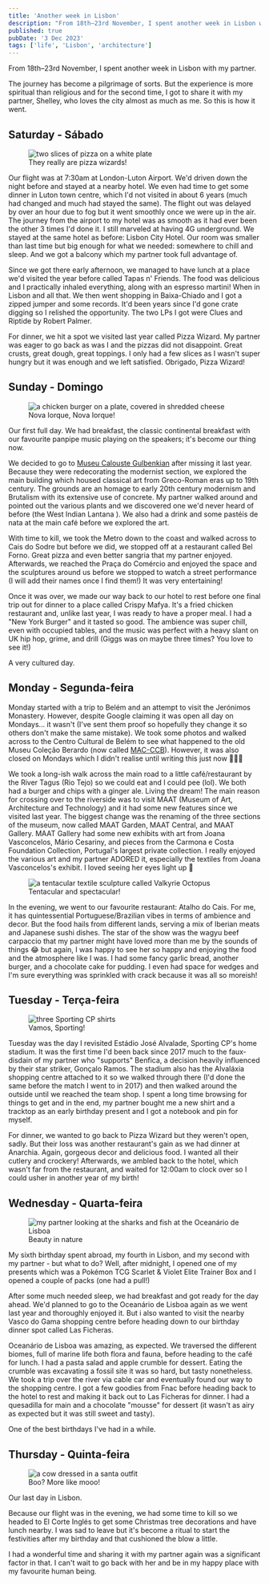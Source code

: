 ```yaml
---
title: 'Another week in Lisbon'
description: "From 18th–23rd November, I spent another week in Lisbon with my partner. Here's how it went."
published: true
pubDate: '3 Dec 2023'
tags: ['life', 'Lisbon', 'architecture']
---
```


From 18th–23rd November, I spent another week in Lisbon with my partner.

The journey has become a pilgrimage of sorts. But the experience is more spiritual than religious and for the second time, I got to share it with my partner, Shelley, who loves the city almost as much as me. So this is how it went.

## Saturday - Sábado

<figure>
	<img src="/images/pizza-wizard.jpg" loading="eager" alt="two slices of pizza on a white plate">
	<figcaption>They really are pizza wizards!</figcaption>
</figure>

Our flight was at 7:30am at London-Luton Airport. We'd driven down the night before and stayed at a nearby hotel. We even had time to get some dinner in Luton town centre, which I'd not visited in about 6 years (much had changed and much had stayed the same). The flight out was delayed by over an hour due to fog but it went smoothly once we were up in the air. The journey from the airport to my hotel was as smooth as it had ever been the other 3 times I'd done it. I still marveled at having 4G underground. We stayed at the same hotel as before: Lisbon City Hotel. Our room was smaller than last time but big enough for what we needed: somewhere to chill and sleep. And we got a balcony which my partner took full advantage of.

Since we got there early afternoon, we managed to have lunch at a place we'd visited the year before called Tapas n' Friends. The food was delicious and I practically inhaled everything, along with an espresso martini! When in Lisbon and all that. We then went shopping in Baixa-Chiado and I got a zipped jumper and some records. It'd been years since I'd gone crate digging so I relished the opportunity. The two LPs I got were Clues and Riptide by Robert Palmer.

For dinner, we hit a spot we visited last year called Pizza Wizard. My partner was eager to go back as was I and the pizzas did not disappoint. Great crusts, great dough, great toppings. I only had a few slices as I wasn't super hungry but it was enough and we left satisfied. <span lang="pt">Obrigado</span>, Pizza Wizard!

## Sunday - Domingo

<figure>
	<img src="/images/crispy-mafya-burger.jpg" loading="lazy" alt="a chicken burger on a plate, covered in shredded cheese">
	<figcaption>Nova Iorque, Nova Iorque!</figcaption>
</figure>

Our first full day. We had breakfast, the classic continental breakfast with our favourite panpipe music playing on the speakers; it's become our thing now.

We decided to go to [Museu Calouste Gulbenkian](https://gulbenkian.pt/museu/en/) after missing it last year. Because they were redecorating the modernist section, we explored the main building which housed classical art from Greco-Roman eras up to 19th century. The grounds are an homage to early 20th century modernism and Brutalism with its extensive use of concrete. My partner walked around and pointed out the various plants and we discovered one we'd never heard of before (the West Indian Lantana
). We also had a drink and some <span lang="pt">pastéis de nata</span> at the main café before we explored the art.

With time to kill, we took the Metro down to the coast and walked across to Cais do Sodre but before we did, we stopped off at a restaurant called Bel Forno. Great pizza and even better sangria that my partner enjoyed. Afterwards, we reached the Praça do Comércio and enjoyed the space and the sculptures around us before we stopped to watch a street performance (I will add their names once I find them!) It was very entertaining!

Once it was over, we made our way back to our hotel to rest before one final trip out for dinner to a place called Crispy Mafya. It's a fried chicken restaurant and, unlike last year, I was ready to have a proper meal. I had a "New York Burger" and it tasted so good. The ambience was super chill, even with occupied tables, and the music was perfect with a heavy slant on UK hip hop, grime, and drill (Giggs was on maybe three times? You love to see it!)

A very cultured day.

## Monday - Segunda-feira

Monday started with a trip to Belém and an attempt to visit the Jerónimos Monastery. However, despite Google claiming it was open all day on Mondays... it wasn't (I've sent them proof so hopefully they change it so others don't make the same mistake). We took some photos and walked across to the Centro Cultural de Belém to see what happened to the old Museu Coleção Berardo (now called [MAC-CCB](https://www.ccb.pt/en/macccb/)). However, it was also closed on Mondays which I didn't realise until writing this just now 🤦🏽‍♂️

We took a long-ish walk across the main road to a little café/restaurant by the River Tagus (Rio Tejo) so we could eat and I could pee (lol). We both had a burger and chips with a ginger ale. Living the dream! The main reason for crossing over to the riverside was to visit MAAT (Museum of Art, Architecture and Technology) and it had some new features since we visited last year. The biggest change was the renaming of the three sections of the museum, now called MAAT Garden, MAAT Central, and MAAT Gallery. MAAT Gallery had some new exhibits with art from Joana Vasconcelos, Mário Cesariny, and pieces from the Carmona e Costa Foundation Collection, Portugal's largest private collection. I really enjoyed the various art and my partner ADORED it, especially the textiles from Joana Vasconcelos's exhibit. I loved seeing her eyes light up 🥰

<figure>
	<img src="/images/valkyrie-octopus.jpg" loading="lazy" alt="a tentacular textile sculpture called Valkyrie Octopus">
	<figcaption>Tentacular and spectacular!</figcaption>
</figure>

In the evening, we went to our favourite restaurant: Atalho do Cais. For me, it has quintessential Portuguese/Brazilian vibes in terms of ambience and decor. But the food hails from different lands, serving a mix of Iberian meats and Japanese sushi dishes. The star of the show was the wagyu beef carpaccio that my partner might have loved more than me by the sounds of things 😂 but again, I was happy to see her so happy and enjoying the food and the atmosphere like I was. I had some fancy garlic bread, another burger, and a chocolate cake for pudding. I even had space for wedges and I'm sure everything was sprinkled with crack because it was all so moreish!

## Tuesday - Terça-feira

<figure>
	<img src="/images/sporting-cp-shirts.jpg" loading="lazy" alt="three Sporting CP shirts ">
	<figcaption>Vamos, Sporting!</figcaption>
</figure>

Tuesday was the day I revisited Estádio José Alvalade, Sporting CP's home stadium. It was the first time I'd been back since 2017 much to the faux-disdain of my partner who "supports" Benfica, a decision heavily influenced by their star striker, Gonçalo Ramos. The stadium also has the Alvaláxia shopping centre attached to it so we walked through there (I'd done the same before the match I went to in 2017) and then walked around the outside until we reached the team shop. I spent a long time browsing for things to get and in the end, my partner bought me a new shirt and a tracktop as an early birthday present and I got a notebook and pin for myself.

For dinner, we wanted to go back to Pizza Wizard but they weren't open, sadly. But their loss was another restaurant's gain as we had dinner at Anarchia. Again, gorgeous decor and delicious food. I wanted all their cutlery and crockery! Afterwards, we ambled back to the hotel, which wasn't far from the restaurant, and waited for 12:00am to clock over so I could usher in another year of my birth!

## Wednesday - Quarta-feira

<figure>
	<img src="/images/partner-oceanario-de-lisbon.jpg" loading="lazy" alt="my partner looking at the sharks and fish at the Oceanário de Lisboa">
	<figcaption>Beauty in nature</figcaption>
</figure>

My sixth birthday spent abroad, my fourth in Lisbon, and my second with my partner - but what to do? Well, after midnight, I opened one of my presents which was a Pokémon TCG Scarlet & Violet Elite Trainer Box and I opened a couple of packs (one had a pull!)

After some much needed sleep, we had breakfast and got ready for the day ahead. We'd planned to go to the Oceanário de Lisboa again as we went last year and thoroughly enjoyed it. But i also wanted to visit the nearby Vasco do Gama shopping centre before heading down to our birthday dinner spot called Las Ficheras.

Oceanário de Lisboa was amazing, as expected. We traversed the different biomes, full of marine life both flora and fauna, before heading to the café for lunch. I had a pasta salad and apple crumble for dessert. Eating the crumble was excavating a fossil site it was so hard, but tasty nonetheless. We took a trip over the river via cable car and eventually found our way to the shopping centre. I got a few goodies from Fnac before heading back to the hotel to rest and making it back out to Las Ficheras for dinner. I had a quesadilla for main and a chocolate "mousse" for dessert (it wasn't as airy as expected but it was still sweet and tasty).

One of the best birthdays I've had in a while.

## Thursday - Quinta-feira

<figure>
	<img src="/images/cow-santa-outfit.jpg" loading="lazy" alt="a cow dressed in a santa outfit">
	<figcaption>Boo? More like mooo!</figcaption>
</figure>

Our last day in Lisbon.

Because our flight was in the evening, we had some time to kill so we headed to El Corte Inglés to get some Christmas tree decorations and have lunch nearby. I was sad to leave but it's become a ritual to start the festivities after my birthday and that cushioned the blow a little.

I had a wonderful time and sharing it with my partner again was a significant factor in that. I can't wait to go back with her and be in my happy place with my favourite human being.